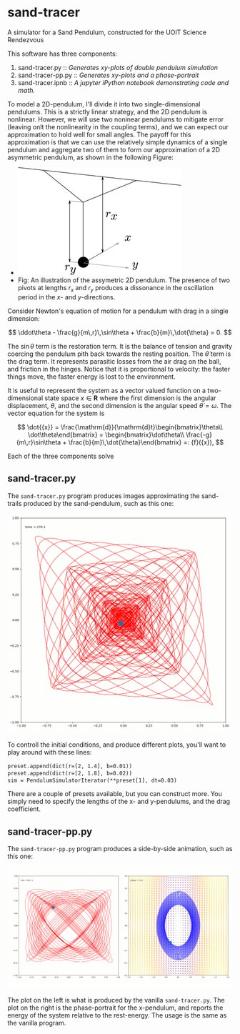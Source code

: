 # sand-tracer
A simulator for a Sand Pendulum, constructed for the UOIT Science Rendezvous

This software has three components:
 1. sand-tracer.py :: *Generates xy-plots of double pendulum simulation*
 2. sand-tracer-pp.py :: *Generates xy-plots and a phase-portrait*
 3. sand-tracer.ipnb :: *A jupyter iPython notebook demonstrating code and math.*

To model a 2D-pendulum, I'll divide it into two single-dimensional pendulums. This is a strictly linear strategy, and the 2D pendulum is nonlinear. However, we will use two noninear pendulums to mitigate error (leaving onlt the nonlinearity in the coupling terms), and we can expect our approximation to hold well for small angles. The payoff for this approximation is that we can use the relatively simple dynamics of a single pendulum and aggregate two of them to form our approximation of a 2D asymmetric pendulum, as shown in the following Figure:

 * ![](sand-pendulum-fig.svg.png)
 * Fig: An illustration of the assymetric 2D pendulum. The presence of two pivots at lengths $r_x$ and $r_y$ produces a dissonance in the oscillation period in the $x$- and $y$-directions.

Consider Newton's equation of motion for a pendulum with drag in a single dimension:

$$
 \ddot\theta - \frac{g}{m\,r}\,\sin\theta + \frac{b}{m}\,\dot{\theta} = 0.
$$

The $\sin\theta$ term is the restoration term. It is the balance of tension and gravity coercing the pendulum pith back towards the resting position. The $\dot{\theta}$ term is the drag term. It represents parasitic losses from the air drag on the ball, and friction in the hinges. Notice that it is proportional to velocity: the faster things move, the faster energy is lost to the environment.

It is useful to represent the system as a vector valued function on a two-dimensional state space ${x}\in\mathbf{R}$ where the first dimension is the angular displacement, $\theta$, and the second dimension is the angular speed $\dot{\theta} = \omega$. The vector equation for the system is

$$
  \dot{{x}} = \frac{\mathrm{d}}{\mathrm{d}t}\begin{bmatrix}\theta\\ \dot\theta\end{bmatrix} = \begin{bmatrix}\dot\theta\\ \frac{-g}{m\,r}\sin\theta + \frac{b}{m}\,\dot{\theta}\end{bmatrix} =: {f}({x}),
$$

Each of the three components solve  



## sand-tracer.py


The `sand-tracer.py` program produces images approximating the sand-trails produced by the sand-pendulum, such as this one:

![](xy.png)

To controll the initial conditions, and produce different plots, you'll want to play around with these lines:

```{Python id:"j2jwzkgc"}
preset.append(dict(r=[2, 1.4], b=0.01))
preset.append(dict(r=[2, 1.8], b=0.02))
sim = PendulumSimulatorIterator(**preset[1], dt=0.03)
```

There are a couple of presets available, but you can construct more. You simply need to specify the lengths of the x- and y-pendulums, and the drag coefficient.



## sand-tracer-pp.py


The `sand-tracer-pp.py` program produces a side-by-side animation, such as this one:

![](xy-pp.png)

The plot on the left is what is produced by the vanilla `sand-tracer.py`. The plot on the right is the phase-portrait for the x-pendulum, and reports the energy of the system relative to the rest-energy. The usage is the same as the vanilla program.
